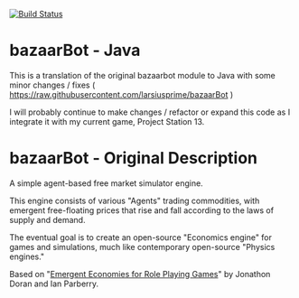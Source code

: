 [![Build Status](https://travis-ci.org/JeremyWildsmith/bazaarbot-java.svg?branch=master)](https://travis-ci.org/JeremyWildsmith/bazaarbot-java)

bazaarBot - Java
=========

This is a translation of the original bazaarbot module to Java with some minor changes / fixes ( https://raw.githubusercontent.com/larsiusprime/bazaarBot )

I will probably continue to make changes / refactor or expand this code as I integrate it with my current game, Project Station 13.

bazaarBot - Original Description
=========

A simple agent-based free market simulator engine.

This engine consists of various "Agents" trading commodities, with emergent free-floating prices that rise and fall according to the laws of supply and demand.

The eventual goal is to create an open-source "Economics engine" for games and simulations, much like contemporary open-source "Physics engines."

Based on "[Emergent Economies for Role Playing Games](https://www.semanticscholar.org/paper/Emergent-Economies-for-Role-Playing-Games-Doran-Parberry/e9330d06ec6a830aa1dd2cd9e6bc38daa95db6dd)" by Jonathon Doran and Ian Parberry.